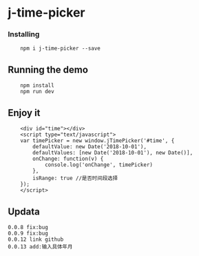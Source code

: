 # j-time-picker



### Installing

```
    npm i j-time-picker --save
```


## Running the demo

```
    npm install
    npm run dev
```

## Enjoy it
```
    <div id="time"></div>
    <script type="text/javascript">
    var timePicker = new window.jTimePicker('#time', {
        defaultValue: new Date('2018-10-01'),
        defaultValues: [new Date('2018-10-01'), new Date()],
        onChange: function(v) {
            console.log('onChange', timePicker)
        },
        isRange: true //是否时间段选择
    });
    </script>
```

## Updata
```
0.0.8 fix:bug
0.0.9 fix:bug
0.0.12 link github
0.0.13 add:输入具体年月
```

